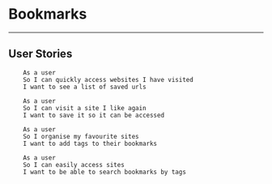 # Bookmarks #
_____________

## User Stories ##
```   
    As a user
    So I can quickly access websites I have visited
    I want to see a list of saved urls
```

```
    As a user   
    So I can visit a site I like again  
    I want to save it so it can be accessed   
```

```    
    As a user   
    So I organise my favourite sites   
    I want to add tags to their bookmarks  
```
```    
    As a user   
    So I can easily access sites   
    I want to be able to search bookmarks by tags
```
